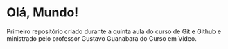 # Olá, Mundo!
 Primeiro repositório criado durante a quinta aula do curso de Git e Github e ministrado pelo professor Gustavo Guanabara do Curso em Vídeo. 
 

